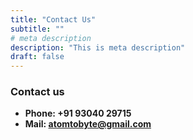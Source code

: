 ```yaml
---
title: "Contact Us"
subtitle: ""
# meta description
description: "This is meta description"
draft: false
---
```



### Contact us

* **Phone: +91 93040 29715** 
* **Mail: atomtobyte@gmail.com**

